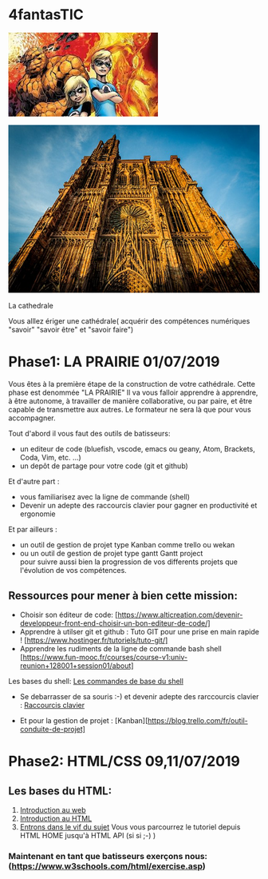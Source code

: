 # 4fantasTIC
![La team](4fantastic.jpg)





![Cathedrale](640px-Cathédrale_Notre-Dame_de_Strasbourg_août_2014.jpg)

La cathedrale

Vous alllez ériger une cathédrale( acquérir des compétences numériques "savoir" "savoir être" et "savoir faire")

#  Phase1: LA PRAIRIE 01/07/2019

Vous êtes à la première étape de la construction de votre cathédrale. Cette phase est denommée "LA PRAIRIE" Il va vous falloir apprendre à apprendre, à être autonome, à travailler de manière collaborative, ou par paire, et être capable de transmettre aux autres. Le formateur ne sera là que pour vous accompagner.

Tout d'abord il vous faut des outils de batisseurs:

* un editeur de code (bluefish, vscode, emacs ou geany, Atom, Brackets, Coda, Vim, etc. ...)
* un depôt de partage pour votre code (git et github)

Et d'autre part :

* vous familiarisez avec la ligne de commande (shell)
* Devenir un adepte des raccourcis clavier pour gagner en productivité et ergonomie

Et par ailleurs : 

* un outil de gestion de projet type Kanban comme trello ou wekan
* ou un outil de gestion de projet type gantt Gantt project  
pour suivre aussi bien la progression de vos differents projets que l'évolution de vos compétences.

## Ressources pour mener à bien cette mission:

 * Choisir son éditeur de code: [https://www.alticreation.com/devenir-developpeur-front-end-choisir-un-bon-editeur-de-code/]
 * Apprendre à utilser git et  github : Tuto GIT pour une prise en main rapide !
[https://www.hostinger.fr/tutoriels/tuto-git/]
 * Apprendre les rudiments de la ligne de commande bash shell [https://www.fun-mooc.fr/courses/course-v1:univ-reunion+128001+session01/about]
 
  Les bases du shell: [Les commandes de base du shell](commandes_de_bases.pdf) 
 
 * Se debarrasser de sa souris :-) et devenir adepte des rarccourcis clavier : [Raccourcis clavier](raccourcis.pdf)
 
 * Et pour la gestion de projet : [Kanban][https://blog.trello.com/fr/outil-conduite-de-projet]

  # Phase2: HTML/CSS 09,11/07/2019
  
  ## Les bases du HTML:
  
  1. [Introduction au web](https://developer.mozilla.org/fr/docs/Apprendre/Commencer_avec_le_web)
  2. [Introduction au HTML](https://developer.mozilla.org/fr/docs/Apprendre/Commencer_avec_le_web/Les_bases_HTML)
  3. [Entrons dans le vif du sujet](https://www.w3schools.com/html/)
  Vous vous parcourrez le tutoriel depuis HTML HOME jusqu'à HTML API (si si ;-) ) 
  
  ### Maintenant en tant que batisseurs exerçons nous: (https://www.w3schools.com/html/exercise.asp)
